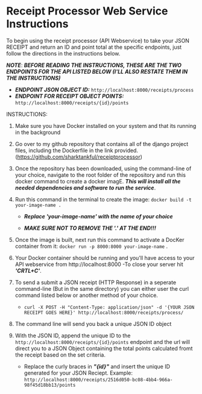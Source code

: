 # Receipt Processor Web Service Instructions

To begin using the receipt processor (API Webservice) to take your JSON RECEIPT and return an ID and point total at the specific endpoints, just follow the directions in the instructions below.

***NOTE***: ***BEFORE READING THE INSTRUCTIONS, THESE ARE THE TWO ENDPOINTS FOR THE API LISTED BELOW (I'LL ALSO RESTATE THEM IN THE INSTRUCTIONS)***

- ***ENDPOINT JSON OBJECT ID:*** ```http://localhost:8000/receipts/process```
- ***ENDPOINT FOR RECEIPT OBJECT POINTS:*** ```http://localhost:8000/receipts/{id}/points```

INSTRUCTIONS:
1. Make sure you have Docker installed on your system and that its running in the background
 
2. Go over to my github repository that contains all of the django project files, including the Dockerfile in the link provided.(https://github.com/sharktankful/receiptprocessor)
 
3. Once the repository has been downloaded, using the command-line of your choice, navigate to the root folder of the repository and run this docker command to create a docker imagE. ***This will install all the needed dependencies and software to run the service***.
   
6. Run this command in the terminal to create the image: ```docker build -t your-image-name .```
   - ***Replace 'your-image-name' with the name of your choice***
   
   - ***MAKE SURE NOT TO REMOVE THE  '.'  AT THE END!!!***

8. Once the image is built, next run this command to activate a DocKer container from it: ```docker run -p 8000:8000 your-image-name``` .
9. Your Docker container should be running and you'll have access to your API webservice from http://localhost:8000
     -To close your server hit ***'CRTL+C'***.
10. To send a submit a JSON receipt (HTTP Response) in a seperate command-line (But in the same directory) you can either user the curl command listed below or another method of your choice.
    - ```curl -X POST -H "Content-Type: application/json" -d '{YOUR JSON RECEIPT GOES HERE}' http://localhost:8000/receipts/process/```
11. The command line will send you back a unique JSON ID object
12. With the JSON ID, append the unique ID to the ```http://localhost:8000/receipts/{id}/points``` endpoint and the url will direct you to a JSON Object containing the total points calculated fromt the receipt based on the set criteria.
    - Replace the curly braces in ***"{id}"*** and insert the unique ID generated for your JSON Reciept. Example: ```http://localhost:8000/receipts/2516d050-bc08-4bb4-966a-98f45d18bb13/points```
